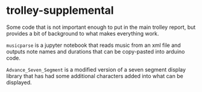 # trolley-supplemental
Some code that is not important enough to put in the main trolley report, but provides a bit of background to what makes everything work.

`musicparse` is a jupyter notebook that reads music from an xml file and outputs note names and durations that can be copy-pasted into arduino code.

`Advance_Seven_Segment` is a modified version of a seven segment display library that has had some additional characters added into what can be displayed.
